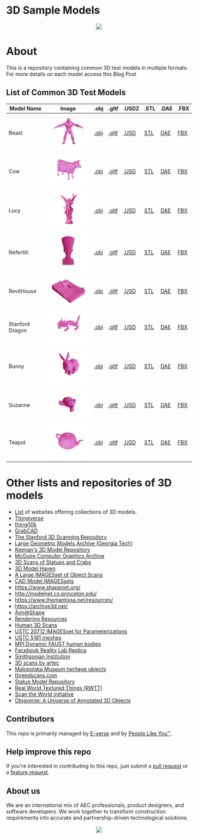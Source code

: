 # 3D Sample Models

<p align="center">
<img width="350px"  src="https://s3.amazonaws.com/everse.assets/GithubReadme/3dFamousSamples.jpg" />
</p>

# About
This is a repository containing common 3D test models in multiple formats. For more details on each model access this Blog Post


## List of Common 3D Test Models

| Model Name |    Image   |     .obj   |    .gltf   |    .USDZ   |     .STL   |    .DAE    |    .FBX    |
|------------|------------|------------|------------|------------|------------|------------|------------|
| Beast | <img src="IMAGES/Beast.png" width="200"/> | [.obj](https://s3.amazonaws.com/everse.assets/common3dmodels/OBJ/beast.obj) | [.gltf](https://s3.amazonaws.com/everse.assets/common3dmodels/GLTF/beast.gltf) | [.USD](https://s3.amazonaws.com/everse.assets/common3dmodels/USD/beast.usdz) | [STL](https://s3.amazonaws.com/everse.assets/common3dmodels/STL/beast.stl) | [DAE](https://s3.amazonaws.com/everse.assets/common3dmodels/DAE/beast.dae) | [FBX](https://s3.us-east-1.amazonaws.com/everse.assets/common3dmodels/FBX/beast.fbx) |
| Cow | <img src="IMAGES/Cow.png" width="200"/> | [.obj](https://s3.amazonaws.com/everse.assets/common3dmodels/OBJ/cow.obj) | [.gltf](https://s3.amazonaws.com/everse.assets/common3dmodels/GLTF/cow.gltf) | [.USD](https://s3.amazonaws.com/everse.assets/common3dmodels/USD/cow.usdz) | [STL](https://s3.amazonaws.com/everse.assets/common3dmodels/STL/cow.stl) | [DAE](https://s3.amazonaws.com/everse.assets/common3dmodels/DAE/cow.dae) | [FBX](https://s3.us-east-1.amazonaws.com/everse.assets/common3dmodels/FBX/cow.fbx) |
| Lucy | <img src="IMAGES/Lucy.png" width="200"/> | [.obj](https://s3.amazonaws.com/everse.assets/common3dmodels/OBJ/lucy.obj) | [.gltf](https://s3.amazonaws.com/everse.assets/common3dmodels/GLTF/lucy.gltf) | [.USD](https://s3.amazonaws.com/everse.assets/common3dmodels/USD/lucy.usdz) | [STL](https://s3.amazonaws.com/everse.assets/common3dmodels/STL/lucy.stl) | [DAE](https://s3.amazonaws.com/everse.assets/common3dmodels/DAE/lucy.dae) | [FBX](https://s3.us-east-1.amazonaws.com/everse.assets/common3dmodels/FBX/lucy.fbx) |
| Nefertiti | <img src="IMAGES/Nefertiti.png" width="200"/> | [.obj](https://s3.amazonaws.com/everse.assets/common3dmodels/OBJ/nefertiti.obj) | [.gltf](https://s3.amazonaws.com/everse.assets/common3dmodels/GLTF/nefertiti.gltf) | [.USD](https://s3.amazonaws.com/everse.assets/common3dmodels/USD/nefertiti.usdz) | [STL](https://s3.amazonaws.com/everse.assets/common3dmodels/STL/nefertiti.stl) | [DAE](https://s3.amazonaws.com/everse.assets/common3dmodels/DAE/nefertiti.dae) | [FBX](https://s3.us-east-1.amazonaws.com/everse.assets/common3dmodels/FBX/nefertiti.fbx) |
| RevitHouse | <img src="IMAGES/RevitHouse.png" width="200"/> | [.obj](https://s3.amazonaws.com/everse.assets/common3dmodels/OBJ/RevitHouse.obj) | [.gltf](https://s3.amazonaws.com/everse.assets/common3dmodels/GLTF/RevitHouse.gltf) | [.USD](https://s3.amazonaws.com/everse.assets/common3dmodels/USD/RevitHouse.usdz) | [STL](https://s3.amazonaws.com/everse.assets/common3dmodels/STL/RevitHouse.stl) | [DAE](https://s3.amazonaws.com/everse.assets/common3dmodels/DAE/RevitHouse.dae) | [FBX](https://s3.us-east-1.amazonaws.com/everse.assets/common3dmodels/FBX/RevitHouse.fbx) |
| Stanford Dragon | <img src="IMAGES/Stanford Dragon.png" width="200"/> | [.obj](https://s3.amazonaws.com/everse.assets/common3dmodels/OBJ/xyzrgb_dragon.obj) | [.gltf](https://s3.amazonaws.com/everse.assets/common3dmodels/GLTF/xyzrgb_dragon.gltf) | [.USD](https://s3.amazonaws.com/everse.assets/common3dmodels/USD/xyzrgb_dragon.usdz) | [STL](https://s3.amazonaws.com/everse.assets/common3dmodels/STL/xyzrgb_dragon.stl) | [DAE](https://s3.amazonaws.com/everse.assets/common3dmodels/DAE/xyzrgb_dragon.dae) | [FBX](https://s3.us-east-1.amazonaws.com/everse.assets/common3dmodels/FBX/xyzrgb_dragon.fbx) |
| Bunny | <img src="IMAGES/StanfordBunny.png" width="200"/> | [.obj](https://s3.amazonaws.com/everse.assets/common3dmodels/OBJ/stanford-bunny.obj) | [.gltf](https://s3.amazonaws.com/everse.assets/common3dmodels/GLTF/stanford-bunny.gltf) | [.USD](https://s3.amazonaws.com/everse.assets/common3dmodels/USD/stanford-bunny.usdz) | [STL](https://s3.amazonaws.com/everse.assets/common3dmodels/STL/stanford-bunny.stl) | [DAE](https://s3.amazonaws.com/everse.assets/common3dmodels/DAE/stanford-bunny.dae) | [FBX](https://s3.us-east-1.amazonaws.com/everse.assets/common3dmodels/FBX/stanford-bunny.fbx) |
| Suzanne | <img src="IMAGES/Suzanne.png" width="200"/> | [.obj](https://s3.amazonaws.com/everse.assets/common3dmodels/OBJ/suzanne.obj) | [.gltf](https://s3.amazonaws.com/everse.assets/common3dmodels/GLTF/suzanne.gltf) | [.USD](https://s3.amazonaws.com/everse.assets/common3dmodels/USD/suzanne.usdz) | [STL](https://s3.amazonaws.com/everse.assets/common3dmodels/STL/suzanne.stl) | [DAE](https://s3.amazonaws.com/everse.assets/common3dmodels/DAE/suzanne.dae) | [FBX](https://s3.us-east-1.amazonaws.com/everse.assets/common3dmodels/FBX/suzanne.fbx) |
| Teapot | <img src="IMAGES/Utah Teapot.png" width="200"/> | [.obj](https://s3.amazonaws.com/everse.assets/common3dmodels/OBJ/teapot.obj) | [.gltf](https://s3.amazonaws.com/everse.assets/common3dmodels/GLTF/teapot.gltf) | [.USD](https://s3.amazonaws.com/everse.assets/common3dmodels/USD/teapot.usdz) | [STL](https://s3.amazonaws.com/everse.assets/common3dmodels/STL/teapot.stl) | [DAE](https://s3.amazonaws.com/everse.assets/common3dmodels/DAE/teapot.dae) | [FBX](https://s3.us-east-1.amazonaws.com/everse.assets/common3dmodels/FBX/teapot.fbx) |

# Other lists and repositories of 3D models


- [List](https://all3dp.com/best-sites-free-stl-files-3d-printing/) of websites offering collections of 3D models.
- [Thingiverse](http://www.thingiverse.com/)
- [thingi10k](https://ten-thousand-models.appspot.com)
- [GrabCAD](https://grabcad.com/library)
- [The Stanford 3D Scanning Repository](http://graphics.stanford.edu/IMAGES/3Dscanrep/)
- [Large Geometric Models Archive (Georgia Tech)](https://www.cc.gatech.edu/projects/large_models/)
- [Keenan's 3D Model Repository](http://www.cs.cmu.edu/~kmcrane/Projects/ModelRepository/)
- [McGuire Computer Graphics Archive](http://casual-effects.com/IMAGES/index.html)
- [3D Scans of Statues and Crabs](http://threedscans.com/)
- [3D Model Haven](https://3dmodelhaven.com/models/)
- [A Large IMAGESset of Object Scans](http://redwood-IMAGES.org/3dscan/index.html)
- [CAD Model IMAGESsets](http://edge.cs.drexel.edu/repository/)
- https://www.shapenet.org/
- http://modelnet.cs.princeton.edu/
- https://www.themantissa.net/resources/
- https://archive3d.net/
- [Aim@Shape](http://visionair.ge.imati.cnr.it/ontologies/shapes/viewmodels.jsp)
- [Rendering Resources](https://benedikt-bitterli.me/resources/)
- [Human 3D Scans](https://ps.is.tuebingen.mpg.de/research_projects/faust-IMAGESset)
- [USTC 20712 IMAGESset for Parameterizations](http://staff.ustc.edu.cn/~fuxm/projects/ProgressivePara/IMAGESset.html)
- [USTC 5181 meshes](http://staff.ustc.edu.cn/~fuxm/projects/AHSP/index.html)
- [MPI Dynamic FAUST human bodies](http://dfaust.is.tue.mpg.de/)
 - [Facebook Reality Lab Replica](https://github.com/facebookresearch/Replica-IMAGESset)
- [Smithsonian Institution](https://www.si.edu/search/3d-models)
- [3D scans by artec](https://www.artec3d.com/3d-models)
- [Malopolska Museum heritage objects](https://sketchfab.com/WirtualneMuzeaMalopolski)
- [threedscans.com](http://threedscans.com/)
- [Statue Model Repository](https://lgg.epfl.ch/statues_IMAGESset.php)
- [Real World Textured Things (RWTT)](https://texturedmesh.isti.cnr.it)
- [Scan the World initiative](https://www.myminifactory.com/category/scan-the-world)
- [Objaverse: A Universe of Annotated 3D Objects](https://objaverse.allenai.org/)

## Contributors
This repo is primarily managed by [E-verse](https://www.e-verse.co/) and by [People Like You™](https://github.com/EverseDevelopment/3DModelsFamousSamples/pulse).

## Help improve this repo
If you're interested in contributing to this repo, just submit a [pull request](https://github.com/EverseDevelopment/3DModelsFamousSamples/pulls) or a [feature request](https://github.com/EverseDevelopment/3DModelsFamousSamples/issues).

## About us ##

We are an international mix of AEC professionals, product designers, and software developers. We work together to transform construction requirements into accurate and partnership-driven technological solutions.

<p align="center">
    <a href="https://www.e-verse.com/">
    <img src="https://s3.amazonaws.com/everse.assets/GithubReadme/e-verse_logo_no+slogan.jpg" align="center">
    </a>
</p>
